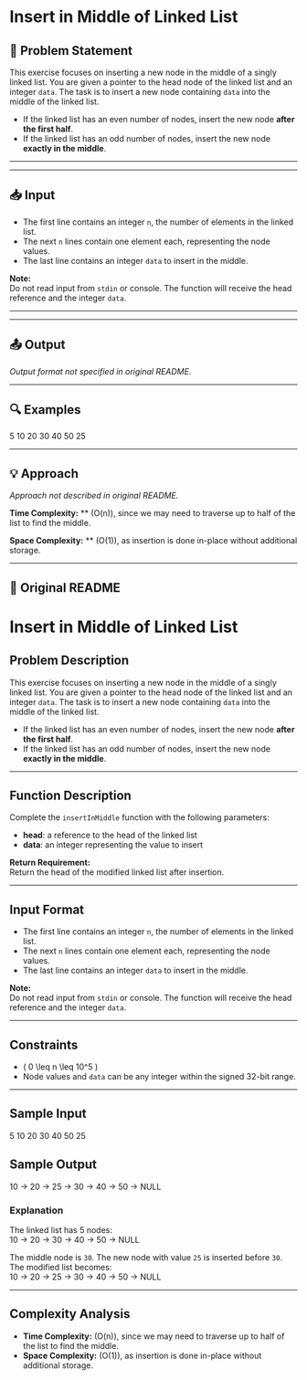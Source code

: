 # Insert in Middle of Linked List

## 📝 Problem Statement

This exercise focuses on inserting a new node in the middle of a singly linked list. You are given a pointer to the head node of the linked list and an integer `data`. The task is to insert a new node containing `data` into the middle of the linked list.  

- If the linked list has an even number of nodes, insert the new node **after the first half**.  
- If the linked list has an odd number of nodes, insert the new node **exactly in the middle**.

---

---

## 📥 Input

- The first line contains an integer `n`, the number of elements in the linked list.  
- The next `n` lines contain one element each, representing the node values.  
- The last line contains an integer `data` to insert in the middle.

**Note:**  
Do not read input from `stdin` or console. The function will receive the head reference and the integer `data`.

---

---

## 📤 Output

_Output format not specified in original README._

---

## 🔍 Examples

5
10
20
30
40
50
25

---

## 💡 Approach

_Approach not described in original README._

**Time Complexity:** ** \(O(n)\), since we may need to traverse up to half of the list to find the middle.

**Space Complexity:** ** \(O(1)\), as insertion is done in-place without additional storage.

---

## 🔁 Original README

# Insert in Middle of Linked List

## Problem Description
This exercise focuses on inserting a new node in the middle of a singly linked list. You are given a pointer to the head node of the linked list and an integer `data`. The task is to insert a new node containing `data` into the middle of the linked list.  

- If the linked list has an even number of nodes, insert the new node **after the first half**.  
- If the linked list has an odd number of nodes, insert the new node **exactly in the middle**.

---

## Function Description
Complete the `insertInMiddle` function with the following parameters:

- **head**: a reference to the head of the linked list  
- **data**: an integer representing the value to insert

**Return Requirement:**  
Return the head of the modified linked list after insertion.

---

## Input Format
- The first line contains an integer `n`, the number of elements in the linked list.  
- The next `n` lines contain one element each, representing the node values.  
- The last line contains an integer `data` to insert in the middle.

**Note:**  
Do not read input from `stdin` or console. The function will receive the head reference and the integer `data`.

---

## Constraints
- \( 0 \leq n \leq 10^5 \)  
- Node values and `data` can be any integer within the signed 32-bit range.

---

## Sample Input
5
10
20
30
40
50
25

## Sample Output
10 -> 20 -> 25 -> 30 -> 40 -> 50 -> NULL

### Explanation
The linked list has 5 nodes:  
10 -> 20 -> 30 -> 40 -> 50 -> NULL

The middle node is `30`. The new node with value `25` is inserted before `30`.  
The modified list becomes:  
10 -> 20 -> 25 -> 30 -> 40 -> 50 -> NULL

---

## Complexity Analysis
- **Time Complexity:** \(O(n)\), since we may need to traverse up to half of the list to find the middle.  
- **Space Complexity:** \(O(1)\), as insertion is done in-place without additional storage.
